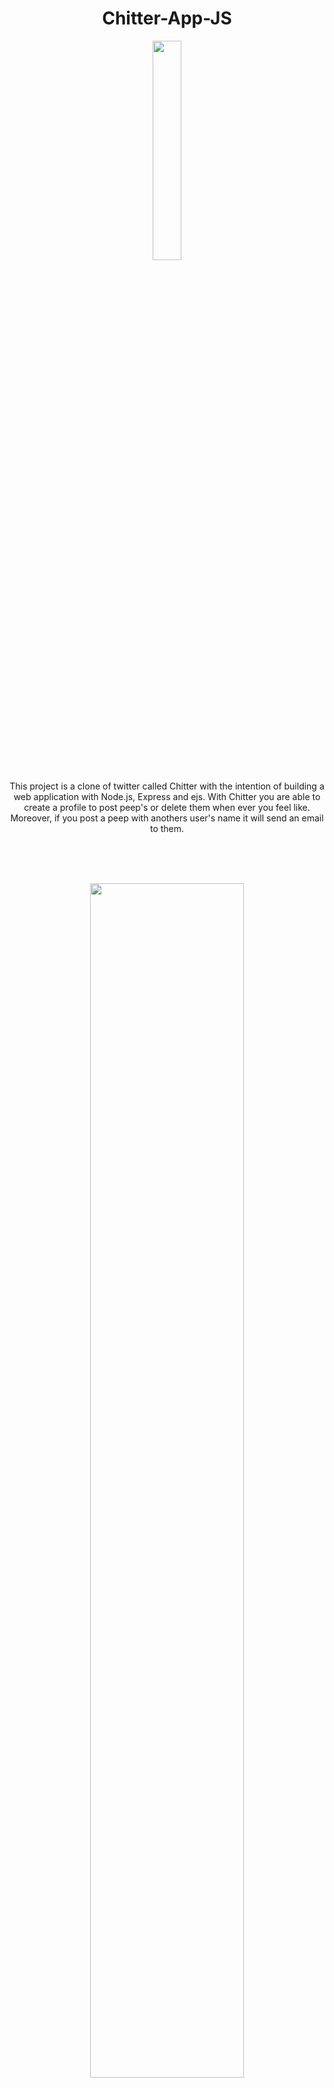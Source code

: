 <h1 align="center">Chitter-App-JS</h1> 

<p align="center"><img width="30%" src="https://user-images.githubusercontent.com/71974361/120532902-18b80f00-c3d8-11eb-8cbd-f015180b17b1.gif"></img></p>

<p align="center">This project is a clone of twitter called Chitter with the intention of building a web application with Node.js, Express and ejs. With Chitter you are able to create a profile to post peep's or delete them when ever you feel like. Moreover, if you post a peep with anothers user's name it will send an email to them.</p>  
</br> 
</br>
</br>
<p align="center"><img width="70%" src="https://user-images.githubusercontent.com/71974361/120712720-e9c59a00-c4b8-11eb-95c0-463550cfdbeb.png"></p> 

<p align="center"><img width="70%" src="https://user-images.githubusercontent.com/71974361/120712968-37420700-c4b9-11eb-8a39-4c829ce2b9ef.png"></p>
</br>
</br>
<h2 align="center">Tech Stack</h2>

<h3 align="center">Front End</h3>
<p align="center"><img src="https://img.shields.io/badge/-HTML5-black?logo=HTML5&logoColor=blue"> <img src="https://img.shields.io/badge/-CSS3-black?logo=CSS3&logoColor=red"> <img src="https://img.shields.io/badge/-ejs-black?logo=PowerShell&logoColor=green"> </p> 

<h3 align="center">Back End</h3>
<p align="center"> <img src="https://img.shields.io/badge/-Node.js-black?logo=Node.js&logoColor=yellow"> </p>  

<h3 align="center">Middleware</h3>
<p align="center"> <img src="https://img.shields.io/badge/-Express-black?logo=Express&logoColor=white"> </p>  

<h3 align="center">Dependencies</h3> 
<p align="center"> <img src="https://img.shields.io/badge/-Nodemon-black?logo=Nodemon&logoColor=green"> <img src="https://img.shields.io/badge/-supertest-black?logo=npm&logoColor=red"> <img src="https://img.shields.io/badge/-express session-black?logo=npm&logoColor=orang"> <img src="https://img.shields.io/badge/-sendgrid/mail-black?logo=npm&logoColor=red">  </p>  

<h3 align="center">Database</h3>  
<p align="center"><img src="https://img.shields.io/badge/-PostgreSQL-black?logo=PostgreSQL&logoColor=lightgrey"></p>

<h3 align="center">Testing</h3> 
<p align="center"><img src="https://img.shields.io/badge/-Jest-black?logo=Jest&logoColor=hotpink"></p>

<h3 align="center">API</h3>
<p align="center"><img src="https://img.shields.io/badge/-SendGrid-black?logo=Minutemailer&logoColor=blue"></p>


<h2>How to get setup?</h2> 

<p>1. First Fork the repo</p>  

<p>2. Copy the the project to a Directory</p> 

<p>3. Create the database's from the models file<p> 
  
<p>4. Run the test's using this command.</p>  

```
$ npm run test     
``` 
<p>5. If all the test's pass then run the app.</p> 

```  
$ npm run devStart        
``` 

<p>✅All Done👏</p>


<h2>User Stors</h2> 

``` 
As a Maker
So that I can let people know what I am doing  
I want to post a message (peep) to chitter
```  
✅

``` 
As a maker
So that I can see what others are saying  
I want to see all peeps in reverse chronological order
```  
✅

``` 
As a Maker
So that I can better appreciate the context of a peep
I want to see the time at which it was made
```  
✅

``` 
As a Maker
So that I can post messages on Chitter as me
I want to sign up for Chitter
```
✅

```
As a Maker
So that only I can post messages on Chitter as me
I want to log in to Chitter
```  
✅

``` 
As a Maker
So that I can avoid others posting messages on Chitter as me
I want to log out of Chitter
``` 
✅

``` 
As a Maker
So that I can stay constantly tapped in to the shouty box of Chitter
I want to receive an email if I am tagged in a Peep
```
✅
